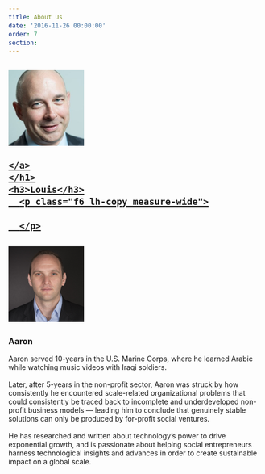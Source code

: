 ```yaml
---
title: About Us
date: '2016-11-26 00:00:00'
order: 7
section:
---
```

<article class="cf">

  <div class="fl w-100 w-50-ns bg-white tc">

  <div class="pa3 pa1-ns">
    <h1>
    <a href="https://www.linkedin.com/in/louissongster" target="_blank" >
    <img src="/uploads/louis-test.jpg" height="150px" class="br-100">

    </a>
    </h1>
    <h3>Louis</h3>
      <p class="f6 lh-copy measure-wide">

      </p>
  </div>

  </div>
  <div class="fl w-100 w-50-ns bg-white tc">

  <div class="pa3 pa1-ns">
    <h1>
    <a href="https://www.linkedin.com/in/aaronergreen" target="_blank">
    <img src="/uploads/aaroningrid-crop.jpeg" height="150px" class="br-100">
    </a>
    </h1>
    <h3>Aaron</h3>
      <p class="f6 lh-copy measure-wide" >
      Aaron served 10-years in the U.S. Marine Corps, where he learned Arabic while watching music videos with Iraqi soldiers.<br><br>
      Later, after 5-years in the non-profit sector, Aaron was struck by how consistently he encountered scale-related organizational problems that could consistently be traced back to incomplete and underdeveloped non-profit business models — leading him to conclude that genuinely stable solutions can only be produced by for-profit social ventures.<br><br>
      He has researched and written about technology’s power to drive exponential growth, and is passionate about helping social entrepreneurs harness technological insights and advances in order to create sustainable impact on a global scale.
      </p>
  </div>
  </div>

</article>
